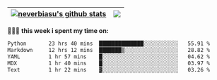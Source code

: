 | <a href="https://github.com/neverbiasu"><img align="center" src="https://github-readme-stats.vercel.app/api?username=neverbiasu&theme=dracula&show_icons=true&hide_border=true&count_private=true" alt="neverbiasu's github stats" /></a> | <a href="https://github.com/neverbiasu"><img align="center" src="https://github-readme-stats.vercel.app/api/top-langs/?username=neverbiasu&theme=dracula&show_icons=true&hide_border=true&layout=compact" /></a> |
| ------------- | ------------- |

👨🏾‍💻 **this week i spent my time on:**
<!--START_SECTION:waka-->

```txt
Python       23 hrs 40 mins  ██████████████░░░░░░░░░░░   55.91 %
Markdown     12 hrs 12 mins  ███████▒░░░░░░░░░░░░░░░░░   28.82 %
YAML         1 hr 57 mins    █░░░░░░░░░░░░░░░░░░░░░░░░   04.62 %
MDX          1 hr 40 mins    █░░░░░░░░░░░░░░░░░░░░░░░░   03.97 %
Text         1 hr 22 mins    ▓░░░░░░░░░░░░░░░░░░░░░░░░   03.26 %
```

<!--END_SECTION:waka-->

